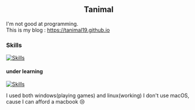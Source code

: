 <h2 align="center">Tanimal</h2>

I'm not good at programming.  
This is my blog : <https://tanimal19.github.io>  

### Skills
[![Skills](https://skillicons.dev/icons?i=c,py,html,css,js,electron&theme=light)](https://skillicons.dev)

#### under learning
[![Skills](https://skillicons.dev/icons?i=cpp,unity,docker,react,nextjs,mysql,pytorch,tensorflow&theme=light)](https://skillicons.dev)

I used both windows(playing games) and linux(working)
I don't use macOS, cause I can afford a macbook 😢


<!---
Tanimal19/Tanimal19 is a ✨ special ✨ repository because its `README.md` (this file) appears on your GitHub profile.
You can click the Preview link to take a look at your changes.
--->
